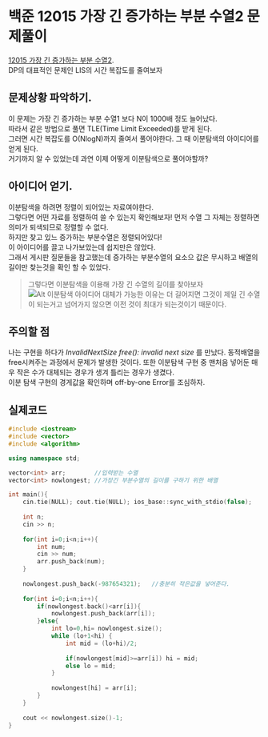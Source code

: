 백준 12015 가장 긴 증가하는 부분 수열2 문제풀이
======================================

[12015 가장 긴 증가하는 부분 수열2](https://www.acmicpc.net/problem/12015, "문제 확인하기").   
DP의 대표적인 문제인 LIS의 시간 복잡도를 줄여보자

## 문제상황 파악하기.  
이 문제는 가장 긴 증가하는 부분 수열1 보다 N이 1000배 정도 늘어났다.   
따라서 같은 방법으로 풀면 TLE(Time Limit Exceeded)를 받게 된다.  
그러면 시간 복잡도를 O(NlogN)까지 줄여서 풀어야한다.    그 때 이분탐색의 아이디어를 얻게 된다.   
거기까지 알 수 있었는데 과연 이제 어떻게 이분탐색으로 풀어야할까?   

## 아이디어 얻기.  
이분탐색을 하려면 정렬이 되어있는 자료여야한다.   
그렇다면 어떤 자료를 정렬하여 쓸 수 있는지 확인해보자!
먼저 수열 그 자체는 정렬하면 의미가 퇴색되므로 정렬할 수 없다.   
하지만 찾고 있느 증가하는 부분수열은 정렬되어있다!   
이 아이디어를 끌고 나가보았는데 쉽지만은 않았다.    
그래서 게시판 질문들을 참고했는데 증가하는 부분수열의 요소으 값은 무시하고 배열의 길이만 찾는것을 확인 할 수 있었다.   
> 그렇다면 이분탐색을 이용해 가장 긴 수열의 길이를 찾아보자
![Alt 이분탐색 아이디어](/Users/dosawasseungjun/Downloads/IMG_194A691BAA25-1.jpg)
대체가 가능한 이유는 더 길어지면 그것이 제일 긴 수열이 되는거고 넘어가지 않으면 이전 것이 최대가 되는것이기 때문이다.   

## 주의할 점
나는 구현을 하다가 *InvalidNextSize	free(): invalid next size* 를 만났다.
동적배열을 free시켜주는 과정에서 문제가 발생한 것이다.
또한 이분탐색 구현 중 맨처음 넣어둔 매우 작은 수가 대체되는 경우가 생겨 틀리는 경우가 생겼다.   
이분 탐색 구현의 경게값을 확인하며 off-by-one Error를 조심하자.

## 실제코드
```cpp
#include <iostream>
#include <vector>
#include <algorithm>

using namespace std;

vector<int> arr;        //입력받는 수열
vector<int> nowlongest; //가장긴 부분수열의 길이를 구하기 위한 배열

int main(){
    cin.tie(NULL); cout.tie(NULL); ios_base::sync_with_stdio(false);
    
    int n;
    cin >> n;
    
    for(int i=0;i<n;i++){
        int num;
        cin >> num;
        arr.push_back(num);
    }
    
    nowlongest.push_back(-987654321);   //충분히 작은값을 넣어준다.
    
    for(int i=0;i<n;i++){
        if(nowlongest.back()<arr[i]){
            nowlongest.push_back(arr[i]);
        }else{
            int lo=0,hi= nowlongest.size();
            while (lo+1<hi) {
                int mid = (lo+hi)/2;
                
                if(nowlongest[mid]>=arr[i]) hi = mid;
                else lo = mid;
            }
            
            nowlongest[hi] = arr[i];
        }
    }
    
    cout << nowlongest.size()-1;
}

```
